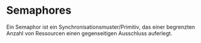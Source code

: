 # Semaphores

Ein Semaphor ist ein Synchronisationsmuster/Primitiv, das einer begrenzten Anzahl von Ressourcen einen gegenseitigen Ausschluss auferlegt.
